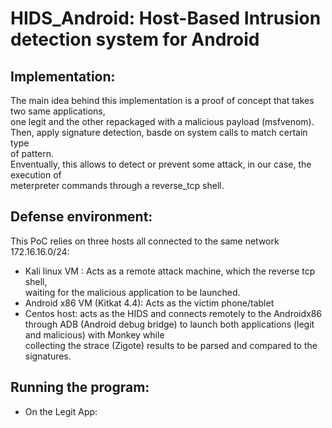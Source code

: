 # HIDS_Android: Host-Based Intrusion detection system for Android

## Implementation:

The	main	idea	behind	this	implementation	is	a	proof	of	concept	that	takes	two	same	applications,	
one	legit	and	the other repackaged with a malicious payload (msfvenom). Then,	apply	signature	detection,	basde on	system	calls	to	match	certain	type	
of	pattern.	
Enventually,	this	allows	to	detect	or	prevent	some	attack,	in	our	case,	the	execution	of	
meterpreter	commands	through	a	reverse_tcp	shell.	

## Defense environment:

This PoC	relies	on	three	hosts	all	connected	to	the	same	network	172.16.16.0/24:	

- Kali	linux	VM : Acts	as	a	remote	attack	machine,	which	the	reverse	tcp	shell,	
waiting	for	the	malicious	application	to	be	launched.
- Android	x86	VM (Kitkat	4.4):	Acts	as	the	victim	phone/tablet
- Centos	host:	acts	as	the	HIDS	and	connects	remotely	to	the	Androidx86	through	ADB	
(Android	 debug	 bridge)	 to	 launch	 both	 applications	 (legit	 and	 malicious)	 with	 Monkey	 while	
collecting	the	strace (Zigote)	results	to	be	parsed	and	compared	to	the	signatures.

## Running the program:

- On the Legit App:


